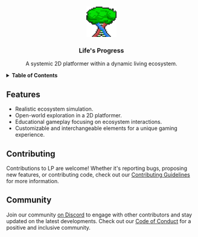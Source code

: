 <p align="center">
  <a href="https://github.com/M1thieu/currentLP">
    <img src="/logo.png" alt="Logo" width="80" height="80">
  </a>

  <h3 align="center">Life's Progress</h3>

  <p align="center">
    A systemic 2D platformer within a dynamic living ecosystem.
  </p>
</p>

<details>
    <summary> <strong> Table of Contents </strong> </summary>
- [Features](#features)
- [Contributing](#contributing)
- [Community](#community)
</details>

## Features

- Realistic ecosystem simulation.
- Open-world exploration in a 2D platformer.
- Educational gameplay focusing on ecosystem interactions.
- Customizable and interchangeable elements for a unique gaming experience.

## Contributing

Contributions to LP are welcome! Whether it's reporting bugs, proposing new features, or contributing code, check out our [Contributing Guidelines](.github/contributing.md) for more information.

## Community

Join our community [on Discord](https://discord.gg/u2J25aGy8c) to engage with other contributors and stay updated on the latest developments. Check out our [Code of Conduct](.github/code_of_conduct.md) for a positive and inclusive community.